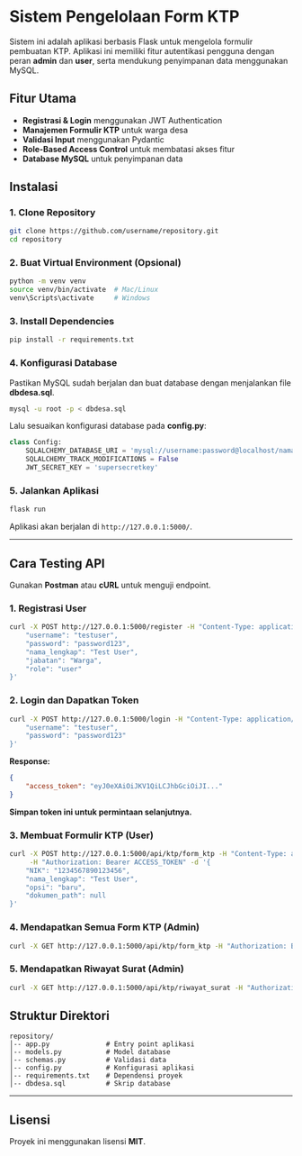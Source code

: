 # Sistem Pengelolaan Form KTP

Sistem ini adalah aplikasi berbasis Flask untuk mengelola formulir pembuatan KTP. Aplikasi ini memiliki fitur autentikasi pengguna dengan peran **admin** dan **user**, serta mendukung penyimpanan data menggunakan MySQL.

## Fitur Utama

- **Registrasi & Login** menggunakan JWT Authentication
- **Manajemen Formulir KTP** untuk warga desa
- **Validasi Input** menggunakan Pydantic
- **Role-Based Access Control** untuk membatasi akses fitur
- **Database MySQL** untuk penyimpanan data

## Instalasi

### 1. Clone Repository

```sh
git clone https://github.com/username/repository.git
cd repository
```

### 2. Buat Virtual Environment (Opsional)

```sh
python -m venv venv
source venv/bin/activate  # Mac/Linux
venv\Scripts\activate     # Windows
```

### 3. Install Dependencies

```sh
pip install -r requirements.txt
```

### 4. Konfigurasi Database

Pastikan MySQL sudah berjalan dan buat database dengan menjalankan file **dbdesa.sql**.

```sh
mysql -u root -p < dbdesa.sql
```

Lalu sesuaikan konfigurasi database pada **config.py**:

```python
class Config:
    SQLALCHEMY_DATABASE_URI = 'mysql://username:password@localhost/nama_database'
    SQLALCHEMY_TRACK_MODIFICATIONS = False
    JWT_SECRET_KEY = 'supersecretkey'
```

### 5. Jalankan Aplikasi

```sh
flask run
```

Aplikasi akan berjalan di `http://127.0.0.1:5000/`.

---

## Cara Testing API

Gunakan **Postman** atau **cURL** untuk menguji endpoint.

### 1. Registrasi User

```sh
curl -X POST http://127.0.0.1:5000/register -H "Content-Type: application/json" -d '{
    "username": "testuser",
    "password": "password123",
    "nama_lengkap": "Test User",
    "jabatan": "Warga",
    "role": "user"
}'
```

### 2. Login dan Dapatkan Token

```sh
curl -X POST http://127.0.0.1:5000/login -H "Content-Type: application/json" -d '{
    "username": "testuser",
    "password": "password123"
}'
```

**Response:**

```json
{
    "access_token": "eyJ0eXAiOiJKV1QiLCJhbGciOiJI..."
}
```

**Simpan token ini untuk permintaan selanjutnya.**

### 3. Membuat Formulir KTP (User)

```sh
curl -X POST http://127.0.0.1:5000/api/ktp/form_ktp -H "Content-Type: application/json" \
     -H "Authorization: Bearer ACCESS_TOKEN" -d '{
    "NIK": "1234567890123456",
    "nama_lengkap": "Test User",
    "opsi": "baru",
    "dokumen_path": null
}'
```

### 4. Mendapatkan Semua Form KTP (Admin)

```sh
curl -X GET http://127.0.0.1:5000/api/ktp/form_ktp -H "Authorization: Bearer ACCESS_TOKEN"
```

### 5. Mendapatkan Riwayat Surat (Admin)

```sh
curl -X GET http://127.0.0.1:5000/api/ktp/riwayat_surat -H "Authorization: Bearer ACCESS_TOKEN"
```

## Struktur Direktori

```
repository/
│-- app.py              # Entry point aplikasi
│-- models.py           # Model database
│-- schemas.py          # Validasi data
│-- config.py           # Konfigurasi aplikasi
│-- requirements.txt    # Dependensi proyek
│-- dbdesa.sql          # Skrip database
```

---

## Lisensi

Proyek ini menggunakan lisensi **MIT**.

